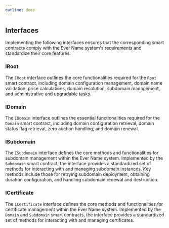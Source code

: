 ```yaml
---
outline: deep
---
```


## Interfaces

Implementing the following interfaces ensures that the corresponding smart contracts comply with the Ever Name system's requirements and standardize their core features:

### IRoot

The `IRoot` interface outlines the core functionalities required for the `Root` smart contract, including domain configuration management, domain name validation, price calculations, domain resolution, subdomain management, and administrative and upgradable tasks.

### IDomain

The `IDomain` interface outlines the essential functionalities required for the `Domain` smart contract, including domain configuration retrieval, domain status flag retrieval, zero auction handling, and domain renewal.

### ISubdomain

The `ISubdomain` interface defines the core methods and functionalities for subdomain management within the Ever Name system. Implemented by the `Subdomain` smart contract, the interface provides a standardized set of methods for interacting with and managing subdomain instances. Key methods include those for retrying subdomain deployment, obtaining duration configuration, and handling subdomain renewal and destruction.

### ICertificate

The `ICertificate` interface defines the core methods and functionalities for certificate management within the Ever Name system. Implemented by the `Domain` and `Subdomain` smart contracts, the interface provides a standardized set of methods for interacting with and managing certificates.
